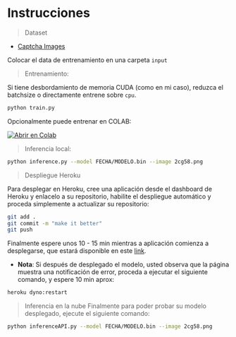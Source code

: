 # Instrucciones


> Dataset

- [Captcha Images](https://www.kaggle.com/aadhavvignesh/captcha-images)

Colocar el data de entrenamiento en una carpeta `input`

> Entrenamiento:

Si tiene desbordamiento de memoria CUDA (como en mi caso), reduzca el batchsize o directamente entrene sobre `cpu`.

```bash
python train.py
```
Opcionalmente puede entrenar en COLAB:

[![Abrir en Colab](https://colab.research.google.com/assets/colab-badge.svg)](https://colab.research.google.com/github/HiroForYou/captcha-solver-pytorch/blob/heroku-deploy/captcha_train.ipynb)

> Inferencia local:

```bash
python inference.py --model FECHA/MODELO.bin --image 2cg58.png
```

> Despliegue Heroku

Para desplegar en Heroku, cree una aplicación desde el dashboard de Heroku y enlacelo a su repositorio, habilite el despliegue automático y proceda simplemente a actualizar su repositorio:

```bash
git add .
git commit -m "make it better"
git push
```

Finalmente espere unos 10 - 15 min mientras a aplicación comienza a desplegarse, que estará disponible en este [link](https://captcha-solver-pytorch.herokuapp.com/).

- **Nota**:
Si después de desplegado el modelo, usted observa que la página muestra una notificación de error, proceda a ejecutar el 
siguiente comando, y espere 10 min aprox:

```bash
heroku dyno:restart
```

> Inferencia en la nube
Finalmente para poder probar su modelo desplegado, ejecute el siguiente comando:
```bash
python inferenceAPI.py --model FECHA/MODELO.bin --image 2cg58.png
```

